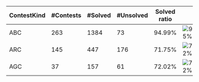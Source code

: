 | ContestKind | #Contests | #Solved | #Unsolved | Solved ratio | |
| - | - | - | - | - | - |
| ABC | 263 | 1384 | 73 | 94.99% | ![95%](https://progress-bar.dev/95?title=Solved) |
| ARC | 145 | 447 | 176 | 71.75% | ![72%](https://progress-bar.dev/72?title=Solved) |
| AGC | 37 | 157 | 61 | 72.02% | ![72%](https://progress-bar.dev/72?title=Solved) |
